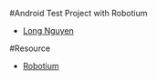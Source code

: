 #Android Test Project with Robotium

* [Long Nguyen](http://kimquy.github.com)


#Resource
* [Robotium](http://code.google.com/p/robotium)
